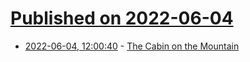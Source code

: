 # [Published on 2022-06-04](index.md)

* [2022-06-04, 12:00:40](https://news.ycombinator.com/item?id=31619340) - [The Cabin on the Mountain](https://longreads.com/2022/03/29/lateral-thinking-colin-dickey/)
